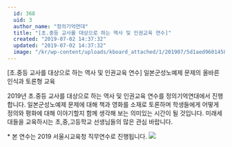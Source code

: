 ```yaml
---
  id: 368
  uid: 3
  author_name: "정의기억연대"
  title: "[초.중등 교사를 대상으로 하는 역사 및 인권교육 연수]"
  created: "2019-07-02 14:37:32"
  updated: "2019-07-02 14:37:32"
  image: "/kr/wp-content/uploads/kboard_attached/1/201907/5d1aed96014586062013.jpg"
---
```

\[초.중등 교사를 대상으로 하는 역사 및 인권교육 연수\]
일본군성노예제 문제의 올바른 인식과 토론형 교육

2019년 초.중등 교사를 대상으로 하는 역사 및 인권교육 연수를 정의기억연대에서 진행합니다. 일본군성노예제 문제에 대해 책과 영화를 소재로 토론하며 학생들에게 어떻게 정의와 평화에 대해 이야기할지 함께 생각해 보는 의미있는 시간이 될 것입니다. 미래세대들을 교육하시는 초,중,고등학교 선생님들의 많은 관심 바랍니다.

\* 본 연수는 2019 서울시교육청 직무연수로 진행됩니다. ![](/kr/wp-content/uploads/kboard_attached/1/201907/5d1aed96014586062013.jpg)